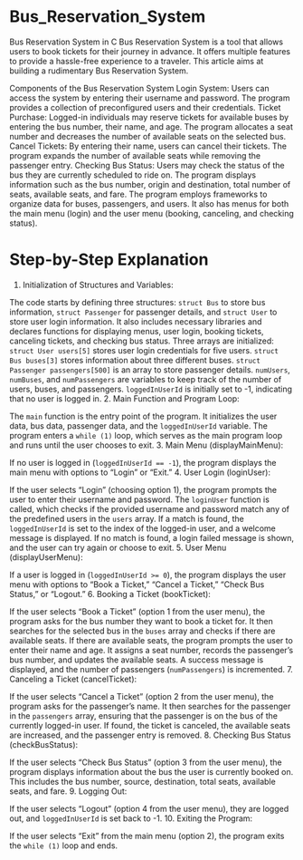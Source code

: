 # Bus_Reservation_System
Bus Reservation System in C
Bus Reservation System is a tool that allows users to book tickets for their journey in advance. It offers multiple features to provide a hassle-free experience to a traveler. This article aims at building a rudimentary Bus Reservation System.

Components of the Bus Reservation System
Login System: Users can access the system by entering their username and password. The program provides a collection of preconfigured users and their credentials.
Ticket Purchase: Logged-in individuals may reserve tickets for available buses by entering the bus number, their name, and age. The program allocates a seat number and decreases the number of available seats on the selected bus.
Cancel Tickets: By entering their name, users can cancel their tickets. The program expands the number of available seats while removing the passenger entry.
Checking Bus Status: Users may check the status of the bus they are currently scheduled to ride on. The program displays information such as the bus number, origin and destination, total number of seats, available seats, and fare.
The program employs frameworks to organize data for buses, passengers, and users. It also has menus for both the main menu (login) and the user menu (booking, canceling, and checking status).

# Step-by-Step Explanation
1. Initialization of Structures and Variables:

The code starts by defining three structures: `struct Bus` to store bus information, `struct Passenger` for passenger details, and `struct User` to store user login information.
It also includes necessary libraries and declares functions for displaying menus, user login, booking tickets, canceling tickets, and checking bus status.
Three arrays are initialized:
`struct User users[5]` stores user login credentials for five users.
`struct Bus buses[3]` stores information about three different buses.
`struct Passenger passengers[500]` is an array to store passenger details.
`numUsers`, `numBuses`, and `numPassengers` are variables to keep track of the number of users, buses, and passengers.
`loggedInUserId` is initially set to -1, indicating that no user is logged in.
2. Main Function and Program Loop:

The `main` function is the entry point of the program.
It initializes the user data, bus data, passenger data, and the `loggedInUserId` variable.
The program enters a `while (1)` loop, which serves as the main program loop and runs until the user chooses to exit.
3. Main Menu (displayMainMenu):

If no user is logged in (`loggedInUserId == -1`), the program displays the main menu with options to “Login” or “Exit.”
4. User Login (loginUser):

If the user selects “Login” (choosing option 1), the program prompts the user to enter their username and password.
The `loginUser` function is called, which checks if the provided username and password match any of the predefined users in the `users` array.
If a match is found, the `loggedInUserId` is set to the index of the logged-in user, and a welcome message is displayed.
If no match is found, a login failed message is shown, and the user can try again or choose to exit.
5. User Menu (displayUserMenu):

If a user is logged in (`loggedInUserId >= 0`), the program displays the user menu with options to “Book a Ticket,” “Cancel a Ticket,” “Check Bus Status,” or “Logout.”
6. Booking a Ticket (bookTicket):

If the user selects “Book a Ticket” (option 1 from the user menu), the program asks for the bus number they want to book a ticket for.
It then searches for the selected bus in the `buses` array and checks if there are available seats.
If there are available seats, the program prompts the user to enter their name and age. It assigns a seat number, records the passenger’s bus number, and updates the available seats.
A success message is displayed, and the number of passengers (`numPassengers`) is incremented.
7. Canceling a Ticket (cancelTicket):

If the user selects “Cancel a Ticket” (option 2 from the user menu), the program asks for the passenger’s name.
It then searches for the passenger in the `passengers` array, ensuring that the passenger is on the bus of the currently logged-in user. If found, the ticket is canceled, the available seats are increased, and the passenger entry is removed.
8. Checking Bus Status (checkBusStatus):

If the user selects “Check Bus Status” (option 3 from the user menu), the program displays information about the bus the user is currently booked on. This includes the bus number, source, destination, total seats, available seats, and fare.
9. Logging Out:

If the user selects “Logout” (option 4 from the user menu), they are logged out, and `loggedInUserId` is set back to -1.
10. Exiting the Program:

If the user selects “Exit” from the main menu (option 2), the program exits the `while (1)` loop and ends.
